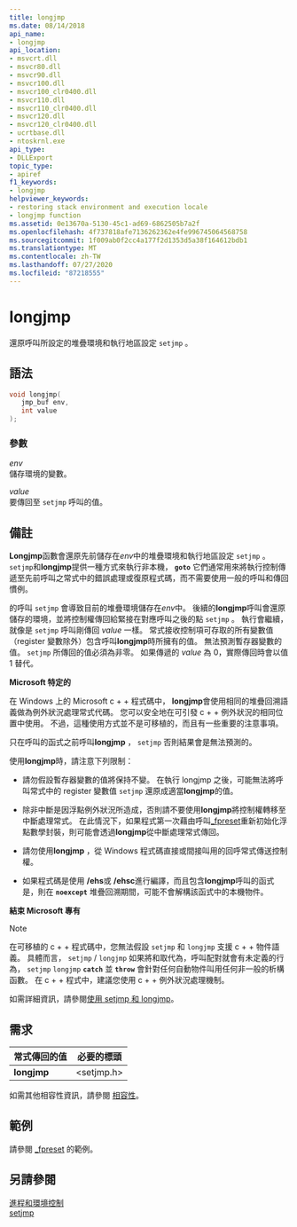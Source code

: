 ```yaml
---
title: longjmp
ms.date: 08/14/2018
api_name:
- longjmp
api_location:
- msvcrt.dll
- msvcr80.dll
- msvcr90.dll
- msvcr100.dll
- msvcr100_clr0400.dll
- msvcr110.dll
- msvcr110_clr0400.dll
- msvcr120.dll
- msvcr120_clr0400.dll
- ucrtbase.dll
- ntoskrnl.exe
api_type:
- DLLExport
topic_type:
- apiref
f1_keywords:
- longjmp
helpviewer_keywords:
- restoring stack environment and execution locale
- longjmp function
ms.assetid: 0e13670a-5130-45c1-ad69-6862505b7a2f
ms.openlocfilehash: 4f737818afe7136262362e4fe996745064568758
ms.sourcegitcommit: 1f009ab0f2cc4a177f2d1353d5a38f164612bdb1
ms.translationtype: MT
ms.contentlocale: zh-TW
ms.lasthandoff: 07/27/2020
ms.locfileid: "87218555"
---
```

# <a name="longjmp"></a>longjmp

還原呼叫所設定的堆疊環境和執行地區設定 `setjmp` 。

## <a name="syntax"></a>語法

```C
void longjmp(
   jmp_buf env,
   int value
);
```

### <a name="parameters"></a>參數

*env*<br/>
儲存環境的變數。

*value*<br/>
要傳回至 `setjmp` 呼叫的值。

## <a name="remarks"></a>備註

**Longjmp**函數會還原先前儲存在*env*中的堆疊環境和執行地區設定 `setjmp` 。 `setjmp`和**longjmp**提供一種方式來執行非本機， **`goto`** 它們通常用來將執行控制傳遞至先前呼叫之常式中的錯誤處理或復原程式碼，而不需要使用一般的呼叫和傳回慣例。

的呼叫 `setjmp` 會導致目前的堆疊環境儲存在*env*中。 後續的**longjmp**呼叫會還原儲存的環境，並將控制權傳回給緊接在對應呼叫之後的點 `setjmp` 。 執行會繼續，就像是 `setjmp` 呼叫剛傳回 *value* 一樣。 常式接收控制項可存取的所有變數值（register 變數除外）包含呼叫**longjmp**時所擁有的值。 無法預測暫存器變數的值。 `setjmp` 所傳回的值必須為非零。 如果傳遞的 *value* 為 0，實際傳回時會以值 1 替代。

**Microsoft 特定的**

在 Windows 上的 Microsoft c + + 程式碼中， **longjmp**會使用相同的堆疊回溯語義做為例外狀況處理常式代碼。 您可以安全地在可引發 c + + 例外狀況的相同位置中使用。 不過，這種使用方式並不是可移植的，而且有一些重要的注意事項。

只在呼叫的函式之前呼叫**longjmp** ， `setjmp` 否則結果會是無法預測的。

使用**longjmp**時，請注意下列限制：

- 請勿假設暫存器變數的值將保持不變。 在執行 longjmp 之後，可能無法將呼叫常式中的 register 變數值 `setjmp` 還原成適當**longjmp**的值。

- 除非中斷是因浮點例外狀況所造成，否則請不要使用**longjmp**將控制權轉移至中斷處理常式。 在此情況下，如果程式第一次藉由呼叫[_fpreset](fpreset.md)重新初始化浮點數學封裝，則可能會透過**longjmp**從中斷處理常式傳回。

- 請勿使用**longjmp** ，從 Windows 程式碼直接或間接叫用的回呼常式傳送控制權。

- 如果程式碼是使用 **/ehs**或 **/ehsc**進行編譯，而且包含**longjmp**呼叫的函式是，則在 **`noexcept`** 堆疊回溯期間，可能不會解構該函式中的本機物件。

**結束 Microsoft 專有**

> [!NOTE]
> 在可移植的 c + + 程式碼中，您無法假設 `setjmp` 和 `longjmp` 支援 c + + 物件語義。 具體而言， `setjmp` / `longjmp` 如果將和取代為，呼叫配對就會有未定義的行為， `setjmp` `longjmp` **`catch`** 並 **`throw`** 會針對任何自動物件叫用任何非一般的析構函數。 在 c + + 程式中，建議您使用 c + + 例外狀況處理機制。

如需詳細資訊，請參閱[使用 setjmp 和 longjmp](../../cpp/using-setjmp-longjmp.md)。

## <a name="requirements"></a>需求

|常式傳回的值|必要的標頭|
|-------------|---------------------|
|**longjmp**|\<setjmp.h>|

如需其他相容性資訊，請參閱 [相容性](../../c-runtime-library/compatibility.md)。

## <a name="example"></a>範例

請參閱 [_fpreset](fpreset.md) 的範例。

## <a name="see-also"></a>另請參閱

[進程和環境控制](../../c-runtime-library/process-and-environment-control.md)<br/>
[setjmp](setjmp.md)
